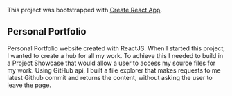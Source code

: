 This project was bootstrapped with [Create React App](https://github.com/facebook/create-react-app).

## Personal Portfolio

Personal Portfolio website created with ReactJS. When I started this project, I wanted to create a hub for all my work. To achieve this I needed to build in a Project Showcase that would allow a user to access my source files for my work. Using GitHub api, I built a file explorer that makes requests to me latest Github commit and returns the content, without asking the user to leave the page.

